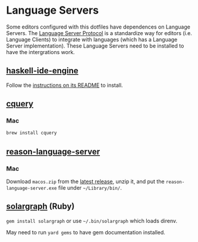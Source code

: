 # Language Servers

Some editors configured with this dotfiles have dependences on Language Servers. The [Language Server Protocol](https://github.com/Microsoft/language-server-protocol) is a standardize way for editors (i.e. Language Clients) to integrate with languages (which has a Language Server implementation). These Language Servers need to be installed to have the intergrations work.

## [haskell-ide-engine](https://github.com/haskell/haskell-ide-engine)

Follow the [instructions on its README](https://github.com/haskell/haskell-ide-engine#installation) to install.

## [cquery](https://github.com/cquery-project/cquery)

### Mac

```bash
brew install cquery
```

## [reason-language-server](https://github.com/jaredly/reason-language-server)

### Mac

Download `macos.zip` from the [latest release](https://github.com/jaredly/reason-language-server/releases), unzip it, and put the `reason-language-server.exe` file under `~/Library/bin/`.

## [solargraph](https://github.com/castwide/solargraph) (Ruby)

`gem install solargraph` or use `~/.bin/solargraph` which loads direnv.

May need to run `yard gems` to have gem documentation installed.
